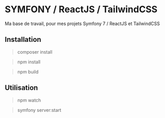 # SYMFONY / ReactJS / TailwindCSS

Ma base de travail, pour mes projets Symfony 7 / ReactJS et TailwindCSS


## Installation

> composer install

> npm install

> npm build


## Utilisation
> npm watch

> symfony server:start